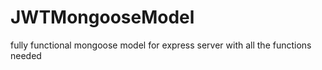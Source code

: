 # JWTMongooseModel
fully functional mongoose model for express server with all the functions needed
